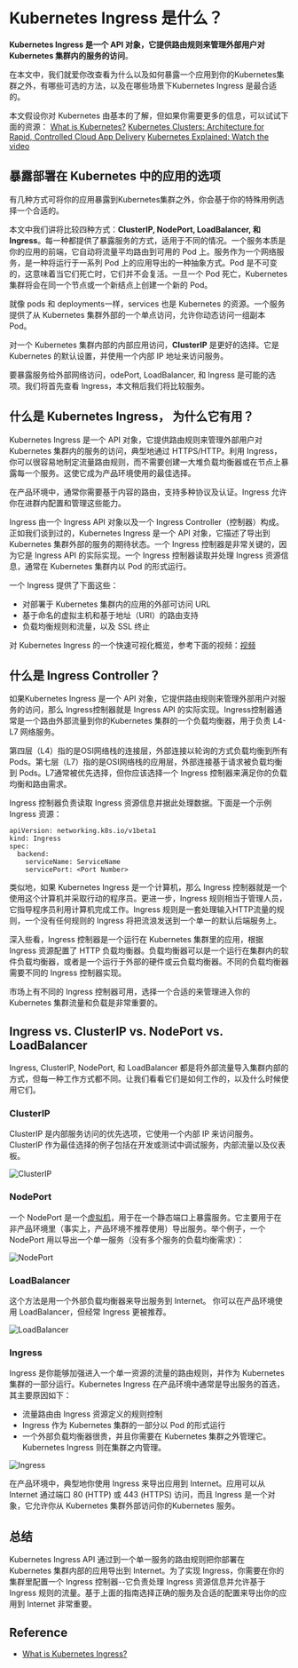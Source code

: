 # Kubernetes Ingress 是什么？
**Kubernetes Ingress 是一个 API 对象，它提供路由规则来管理外部用户对 Kubernetes 集群内的服务的访问**。

在本文中，我们就爱你改查看为什么以及如何暴露一个应用到你的Kubernetes集群之外，有哪些可选的方法，以及在哪些场景下Kubernetes Ingress 是最合适的。

本文假设你对 Kubernetes 由基本的了解，但如果你需要更多的信息，可以试试下面的资源：
[What is Kubernetes?](https://www.ibm.com/cloud/learn/kubernetes)
[Kubernetes Clusters: Architecture for Rapid, Controlled Cloud App Delivery](https://www.ibm.com/cloud/blog/kubernetes-clusters-architecture-for-rapid-controlled-cloud-app-delivery)
[Kubernetes Explained: Watch the video](https://www.youtube.com/embed/aSrqRSk43lY)
## 暴露部署在 Kubernetes 中的应用的选项
有几种方式可将你的应用暴露到Kubernetes集群之外，你会基于你的特殊用例选择一个合适的。

本文中我们讲将比较四种方式：**ClusterIP, NodePort, LoadBalancer, 和 Ingress**。每一种都提供了暴露服务的方式，适用于不同的情况。一个服务本质是你的应用的前端，它自动将流量平均路由到可用的 Pod 上。服务作为一个网络服务，是一种将运行于一系列 Pod 上的应用导出的一种抽象方式。Pod 是不可变的，这意味着当它们死亡时，它们并不会复活。一旦一个 Pod 死亡，Kubernetes集群将会在同一个节点或一个新结点上创建一个新的 Pod。

就像  pods 和 deployments一样，services 也是 Kubernetes 的资源。一个服务提供了从 Kubernetes 集群外部的一个单点访问，允许你动态访问一组副本 Pod。

对一个 Kubernetes 集群内部的内部应用访问，**ClusterIP** 是更好的选择。它是 Kubernetes 的默认设置，并使用一个内部 IP 地址来访问服务。 

要暴露服务给外部网络访问，odePort, LoadBalancer, 和 Ingress 是可能的选项。我们将首先查看 Ingress，本文稍后我们将比较服务。
## 什么是 Kubernetes Ingress， 为什么它有用？
Kubernetes Ingress 是一个 API 对象，它提供路由规则来管理外部用户对 Kubernetes 集群内的服务的访问，典型地通过 HTTPS/HTTP。利用 Ingress，你可以很容易地制定流量路由规则，而不需要创建一大堆负载均衡器或在节点上暴露每一个服务。这使它成为产品环境使用的最佳选择。

在产品环境中，通常你需要基于内容的路由，支持多种协议及认证。Ingress 允许你在进群内配置和管理这些能力。

Ingress 由一个 Ingress API 对象以及一个 Ingress Controller（控制器）构成。正如我们谈到过的，Kubernetes Ingress 是一个 API 对象，它描述了导出到 Kubernetes 集群外部的服务的期待状态。一个 Ingress 控制器是非常关键的，因为它是 Ingress API 的实际实现。一个 Ingress 控制器读取并处理 Ingress 资源信息，通常在 Kubernetes 集群内以 Pod 的形式运行。

一个 Ingress 提供了下面这些：
- 对部署于 Kubernetes 集群内的应用的外部可访问 URL
- 基于命名的虚拟主机和基于地址（URI）的路由支持
- 负载均衡规则和流量，以及 SSL 终止

对 Kubernetes Ingress 的一个快速可视化概览，参考下面的视频：[视频](https://www.youtube.com/embed/NPFbYpb0I7w)
## 什么是 Ingress Controller？
如果Kubernetes Ingress 是一个 API 对象，它提供路由规则来管理外部用户对服务的访问，那么 Ingress控制器就是 Ingress API 的实际实现。Ingress控制器通常是一个路由外部流量到你的Kubernetes 集群的一个负载均衡器，用于负责 L4-L7 网络服务。

第四层（L4）指的是OSI网络栈的连接层，外部连接以轮询的方式负载均衡到所有 Pods。第七层（L7）指的是OSI网络栈的应用层，外部连接基于请求被负载均衡到 Pods。L7通常被优先选择，但你应该选择一个 Ingress 控制器来满足你的负载均衡和路由需求。

Ingress 控制器负责读取 Ingress 资源信息并据此处理数据。下面是一个示例 Ingress 资源：
```
apiVersion: networking.k8s.io/v1beta1
kind: Ingress
spec:
  backend:
    serviceName: ServiceName
    servicePort: <Port Number>
```
类似地，如果 Kubernetes Ingress 是一个计算机，那么 Ingress 控制器就是一个使用这个计算机并采取行动的程序员。更进一步，Ingress 规则相当于管理人员，它指导程序员利用计算机完成工作。Ingress 规则是一套处理输入HTTP流量的规则，一个没有任何规则的 Ingress 将把流浪发送到一个单一的默认后端服务上。

深入些看，Ingress 控制器是一个运行在 Kubernetes 集群里的应用，根据 Ingress 资源配置了 HTTP 负载均衡器。负载均衡器可以是一个运行在集群内的软件负载均衡器，或者是一个运行于外部的硬件或云负载均衡器。不同的负载均衡器需要不同的 Ingress 控制器实现。

市场上有不同的 Ingress 控制器可用，选择一个合适的来管理进入你的 Kubernetes 集群流量和负载是非常重要的。
## Ingress vs. ClusterIP vs. NodePort vs. LoadBalancer
Ingress, ClusterIP, NodePort, 和 LoadBalancer 都是将外部流量导入集群内部的方式，但每一种工作方式都不同。让我们看看它们是如何工作的，以及什么时候使用它们。
### ClusterIP
ClusterIP 是内部服务访问的优先选项，它使用一个内部 IP 来访问服务。ClusterIP 作为最佳选择的例子包括在开发或测试中调试服务，内部流量以及仪表板。

![ClusterIP](images/ClusterIP.png)
### NodePort
一个 NodePort 是一个[虚拟机](https://www.ibm.com/cloud/learn/virtual-machines)，用于在一个静态端口上暴露服务。它主要用于在非产品环境里（事实上，产品环境不推荐使用）导出服务。举个例子，一个 NodePort 用以导出一个单一服务（没有多个服务的负载均衡需求）：

![NodePort](images/NodePort.png)
### LoadBalancer
这个方法是用一个外部负载均衡器来导出服务到 Internet。 你可以在产品环境使用 LoadBalancer，但经常 Ingress 更被推荐。

![LoadBalancer](images/LoadBalancer.png)
### Ingress
Ingress 是你能够加强进入一个单一资源的流量的路由规则，并作为 Kubernetes 集群的一部分运行。Kubernetes Ingress 在产品环境中通常是导出服务的首选，其主要原因如下：
- 流量路由由 Ingress 资源定义的规则控制
- Ingress 作为 Kubernetes 集群的一部分以 Pod 的形式运行
- 一个外部负载均衡器很贵，并且你需要在 Kubernetes 集群之外管理它。Kubernetes Ingress 则在集群之内管理。

![Ingress](images/Ingress.png)

在产品环境中，典型地你使用 Ingress 来导出应用到 Internet。应用可以从 Internet 通过端口 80 (HTTP) 或 443 (HTTPS) 访问，而且 Ingress 是一个对象，它允许你从 Kubernetes 集群外部访问你的Kubernetes 服务。
## 总结
Kubernetes Ingress API 通过到一个单一服务的路由规则把你部署在 Kubernetes 集群内部的应用导出到 Internet。为了实现 Ingress，你需要在你的集群里配置一个 Ingress 控制器--它负责处理 Ingress 资源信息并允许基于 Ingress 规则的流量。基于上面的指南选择正确的服务及合适的配置来导出你的应用到 Internet 非常重要。

## Reference
- [What is Kubernetes Ingress?](https://www.ibm.com/cloud/blog/kubernetes-ingress)